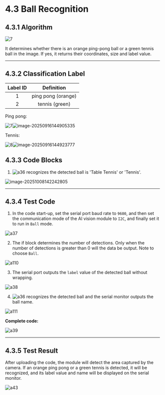 # 4.3 Ball Recognition

## 4.3.1 Algorithm

![7](./media/7.png)

It determines whether there is an orange ping-pong ball or a green tennis ball in the image. If yes, it returns their coordinates, size and label value.

----------

## 4.3.2 Classification Label

| Label ID |     Definition     |
| :------: | :----------------: |
|    1     | ping pong (orange) |
|    2     |   tennis (green)   |

Ping pong:

![7](./media/7.png)![image-20250916144905335](./media/image-20250916144905335.png)

Tennis:

![8](./media/8.png)![image-20250916144923777](./media/image-20250916144923777.png)

## 4.3.3 Code Blocks

1. ![a36](./media/a36.png) recognizes the detected ball is 'Table Tennis' or 'Tennis'.

![image-20251008142242805](./media/image-20251008142242805.png)

----------

## 4.3.4 Test Code

1. In the code start-up, set the serial port baud rate to `9600`, and then set the communication mode of the AI vision module to `I2C`, and finally set it to run in `Ball` mode.

![a37](./media/a37.png)

2. The if block determines the number of detections. Only when the number of detections is greater than 0 will the data be output. Note to choose `Ball`.

![a110](./media/a110.png)

3. The serial port outputs the `label` value of the detected ball without wrapping.

![a38](./media/a38.png)

4. ![a36](./media/a36.png) recognizes the detected ball and the serial monitor outputs the ball name.

![a111](./media/a111.png)

**Complete code:**

![a39](./media/a39.png)

-----------

## 4.3.5 Test Result

After uploading the code, the module will detect the area captured by the camera. If an orange ping pong or a green tennis is detected, it will be recognized, and its label value and name will be displayed on the serial monitor.

![a43](./media/a43.png)

